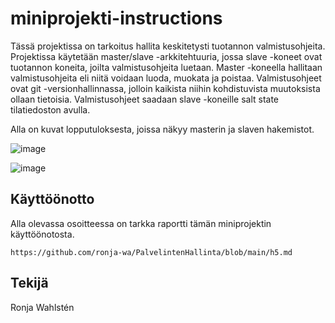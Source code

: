 # miniprojekti-instructions

Tässä projektissa on tarkoitus hallita keskitetysti tuotannon valmistusohjeita. Projektissa käytetään master/slave -arkkitehtuuria, jossa slave -koneet ovat tuotannon koneita, joilta valmistusohjeita luetaan. Master -koneella hallitaan valmistusohjeita eli niitä voidaan luoda, muokata ja poistaa. Valmistusohjeet ovat git -versionhallinnassa, jolloin kaikista niihin kohdistuvista muutoksista ollaan tietoisia. Valmistusohjeet saadaan slave -koneille salt state tilatiedoston avulla.

Alla on kuvat lopputuloksesta, joissa näkyy masterin ja slaven hakemistot.

![image](https://github.com/user-attachments/assets/b539e6e3-d0e5-4100-99ef-f57b26a1e94f)

![image](https://github.com/user-attachments/assets/535a18ad-97f4-450b-91e9-c6d70e833bbd)

## Käyttöönotto

Alla olevassa osoitteessa on tarkka raportti tämän miniprojektin käyttöönotosta.

    https://github.com/ronja-wa/PalvelintenHallinta/blob/main/h5.md

## Tekijä

Ronja Wahlstén
